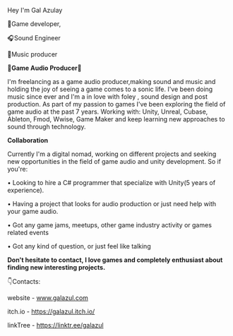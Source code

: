 Hey I'm Gal Azulay

🧩Game developer, 

🎧Sound Engineer 

🎹Music producer 


**🧩Game Audio Producer🎹**

I'm freelancing as a game audio producer,making sound and music and holding the joy of seeing a game comes to a sonic life.
I've been doing music since ever and I'm a in love with foley , sound design and post production.
As part of my passion to games I've been exploring the field of game audio at the past 7 years.
Working with:
Unity, Unreal, Cubase, Ableton, Fmod, Wwise, Game Maker and keep learning new approaches to sound through technology.

**Collaboration** 

Currently I'm a digital nomad, working on different projects and seeking new opportunities in the field of game audio and unity development.
So if you're:

• Looking to hire a C# programmer that specialize with Unity(5 years of experience).

• Having a project that looks for audio production or just need help with your game audio.

• Got any game jams, meetups, other game industry activity or games related events

• Got any kind of question, or just feel like talking

**Don't hesitate to contact, I love games and completely enthusiast about finding new interesting projects.**

👇Contacts:

website - www.galazul.com

itch.io - https://galazul.itch.io/

linkTree - https://linktr.ee/galazul

